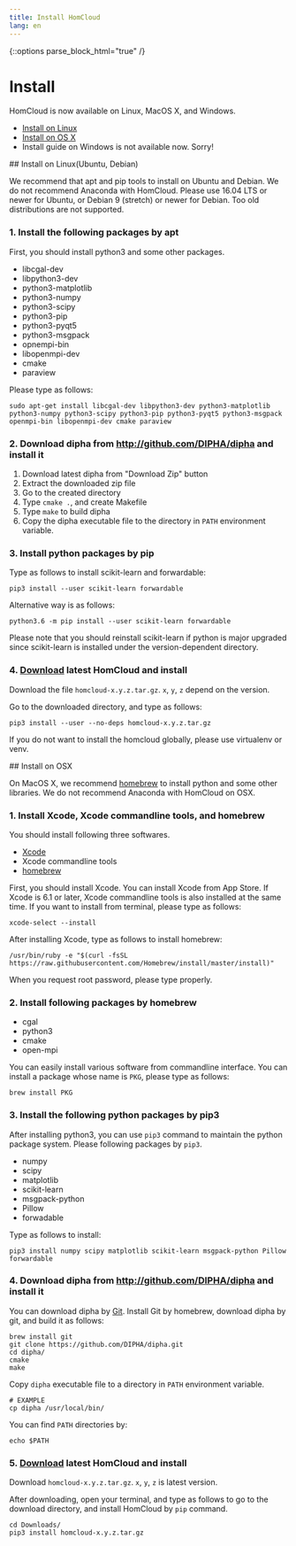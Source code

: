 ```yaml
---
title: Install HomCloud
lang: en
---
```


{::options parse_block_html="true" /}

# Install

HomCloud is now available on Linux, MacOS X, and Windows.

* [Install on Linux](#linux)
* [Install on OS X](#osx)
* Install guide on Windows is not available now. Sorry!

<div class="guide">
## <a name="linux"> Install on Linux(Ubuntu, Debian)

We recommend that apt and pip tools to install on Ubuntu and Debian.
We do not recommend Anaconda with HomCloud.
Please use 16.04 LTS or newer for Ubuntu, or
Debian 9 (stretch) or newer for Debian.
Too old distributions are not supported.


### 1. Install the following packages by apt

First, you should install python3 and some other packages.

* libcgal-dev
* libpython3-dev
* python3-matplotlib
* python3-numpy
* python3-scipy
* python3-pip
* python3-pyqt5
* python3-msgpack
* opnempi-bin
* libopenmpi-dev
* cmake
* paraview


Please type as follows:

    sudo apt-get install libcgal-dev libpython3-dev python3-matplotlib python3-numpy python3-scipy python3-pip python3-pyqt5 python3-msgpack openmpi-bin libopenmpi-dev cmake paraview


### 2. Download dipha from <http://github.com/DIPHA/dipha> and install it

1. Download latest dipha from "Download Zip" button
2. Extract the downloaded zip file
3. Go to the created directory
4. Type `cmake .`, and create Makefile
5. Type `make` to build dipha
6. Copy the dipha executable file to the directory in `PATH` environment variable.

   
### 3. Install python packages by pip
Type as follows to install scikit-learn and forwardable:

    pip3 install --user scikit-learn forwardable

Alternative way is as follows:

    python3.6 -m pip install --user scikit-learn forwardable

Please note that you should reinstall scikit-learn if python is major upgraded
since scikit-learn is installed under the version-dependent directory.

### 4. [Download](index.html#download) latest HomCloud and install

Download the file `homcloud-x.y.z.tar.gz`.
`x`, `y`, `z` depend on the version.

Go to the downloaded directory, and type as follows:

    pip3 install --user --no-deps homcloud-x.y.z.tar.gz

If you do not want to install the homcloud globally, please use
virtualenv or venv.

</div>

<div class="guide">
## <a name="osx"> Install on OSX

On MacOS X, we recommend [homebrew](https://brew.sh/index_ja.html) 
to install python and some other libraries.
We do not recommend Anaconda with HomCloud on OSX.

### 1. Install Xcode, Xcode commandline tools, and homebrew
   
You should install following three softwares.

* [Xcode](https://developer.apple.com/jp/xcode/)
* Xcode commandline tools
* [homebrew](https://github.com/Homebrew)

First, you should install Xcode. You can install Xcode from App Store.
If Xcode is 6.1 or later, Xcode commandline tools is also installed at the same time.
If you want to install from terminal, please type as follows:
   
    xcode-select --install

After installing Xcode, type as follows to install homebrew:

    /usr/bin/ruby -e "$(curl -fsSL https://raw.githubusercontent.com/Homebrew/install/master/install)"

When you request root password, please type properly.

### 2. Install following packages by homebrew

* cgal
* python3
* cmake
* open-mpi

You can easily install various software from commandline interface.
You can install a package whose name is `PKG`, please type as follows:

    brew install PKG

### 3. Install the following python packages by pip3

After installing python3, you can use `pip3` command to maintain
the python package system. Please following packages by `pip3`.

* numpy
* scipy
* matplotlib
* scikit-learn
* msgpack-python
* Pillow
* forwadable

Type as follows to install:

    pip3 install numpy scipy matplotlib scikit-learn msgpack-python Pillow forwardable

### 4. Download dipha from <http://github.com/DIPHA/dipha> and install it

You can download dipha by [Git](https://git-scm.com/).
Install Git by homebrew, download dipha by git, and build it as follows:

    brew install git
    git clone https://github.com/DIPHA/dipha.git
    cd dipha/
    cmake
    make

Copy `dipha` executable file to a directory in `PATH` environment variable.

    # EXAMPLE
    cp dipha /usr/local/bin/

You can find `PATH` directories by:

    echo $PATH

### 5. [Download](index.en.html#download) latest HomCloud and install
Download `homcloud-x.y.z.tar.gz`.  `x`, `y`, `z` is latest version.

After downloading, open your terminal, and type as follows to go to the download
directory, and install HomCloud by `pip` command.

    cd Downloads/
    pip3 install homcloud-x.y.z.tar.gz

</div>

